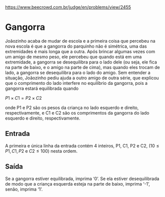 https://www.beecrowd.com.br/judge/en/problems/view/2455

# Gangorra

Joãozinho acaba de mudar de escola e a primeira coisa que percebeu na nova
escola é que a gangorra do parquinho não é simétrica, uma das extremidades é
mais longa que a outra. Após brincar algumas vezes com um amigo de mesmo peso,
ele percebeu que quando está em uma extremidade, a gangorra se desequilibra
para o lado dele (ou seja, ele fica na parte de baixo, e o amigo na parte de
cima), mas quando eles trocam de lado, a gangorra se desequilibra para o lado
do amigo. Sem entender a situação, Joãozinho pediu ajuda a outro amigo de
outra série, que explicou que o comprimento do lado interfere no equilíbrio da
gangorra, pois a gangorra estará equilibrada quando

$P1 \times C1 = P2 \times C2$

onde P1 e P2 são os pesos da criança no lado esquerdo e direito,
respectivamente, e C1 e C2 são os comprimentos da gangorra do lado esquerdo e
direito, respectivamente.

## Entrada

A primeira e única linha da entrada contém 4 inteiros, P1, C1, P2 e C2,
($10 \leq P1, C1, P2$ e $C2 \leq 100$) nesta ordem.

## Saída

Se a gangorra estiver equilibrada, imprima ‘0’. Se ela estiver desequilibrada
de modo que a criança esquerda esteja na parte de baixo, imprima ‘-1’, senão,
imprima ‘1’.
